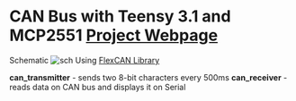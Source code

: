 # CAN Bus with Teensy 3.1 and MCP2551 [Project Webpage](http://rummanwaqar.com/can-bus-with-teensy-3-1/)

Schematic ![sch](https://raw.githubusercontent.com/rummanwaqar/teensy_can/master/schematic.png)
Using [FlexCAN Library](https://github.com/teachop/FlexCAN_Library)

**can_transmitter** - sends two 8-bit characters every 500ms
**can_receiver** - reads data on CAN bus and displays it on Serial
